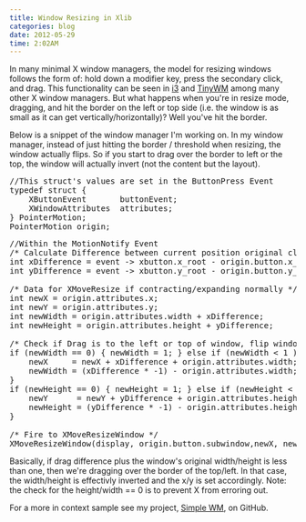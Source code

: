 ```yaml
---
title: Window Resizing in Xlib
categories: blog
date: 2012-05-29
time: 2:02AM
---
```

In many minimal X window managers, the model for resizing windows follows the form of: hold down a modifier key, press the secondary click, and drag. This functionality can be seen in [i3](http://i3wm.org) and [TinyWM](http://incise.org/tinywm.html) among many other X window managers.  But what happens when you're in resize mode, dragging, and hit the border on the left or top side (i.e. the window is as small as it can get vertically/horizontally)? Well you've hit the border. 

Below is a snippet of the window manager I'm working on. In my window manager, instead of just hitting the border / threshold when resizing, the window actually flips. So if you start to drag over the border to left or the top, the window will actually invert (not the content but the layout). 


<pre data-language="c">
//This struct's values are set in the ButtonPress Event
typedef struct {
	XButtonEvent       buttonEvent;
	XWindowAttributes  attributes;
} PointerMotion;
PointerMotion origin;
</pre>
<pre data-language="c">
//Within the MotionNotify Event
/* Calculate Difference between current position original click */
int xDifference = event -&gt; xbutton.x_root - origin.button.x_root;
int yDifference = event -&gt; xbutton.y_root - origin.button.y_root;

/* Data for XMoveResize if contracting/expanding normally */
int newX = origin.attributes.x;
int newY = origin.attributes.y;
int newWidth = origin.attributes.width + xDifference;
int newHeight = origin.attributes.height + yDifference;

/* Check if Drag is to the left or top of window, flip window */
if (newWidth == 0) { newWidth = 1; } else if (newWidth &lt; 1 ) {
	newX     = newX + xDifference + origin.attributes.width;
	newWidth = (xDifference * -1) - origin.attributes.width;
}
if (newHeight == 0) { newHeight = 1; } else if (newHeight &lt; 1) {
	newY      = newY + yDifference + origin.attributes.height;
	newHeight = (yDifference * -1) - origin.attributes.height;
}

/* Fire to XMoveResizeWindow */
XMoveResizeWindow(display, origin.button.subwindow,newX, newY, newWidth, newHeight);
</pre>

Basically, if drag difference plus the window's original width/height is less than one, then we're dragging over the border of the top/left. In that case, the width/height is effectivly inverted and the x/y is set accordingly. Note: the check for the height/width == 0 is to prevent X from erroring out.

For a more in context sample see my project, [Simple WM](http://github.com/mil/simple-wm), on GitHub. 
